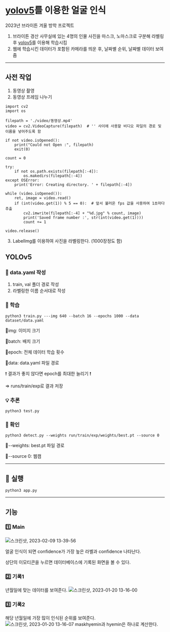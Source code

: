 # [yolov5](https://github.com/heymin2/yolov5)를 이용한 얼굴 인식
2023년 브라이튼 겨울 방학 프로젝트

1. 브라이튼 경산 사무실에 있는 4명의 인물 사진을 마스크, 노마스크로 구분해 라벨링 후 [yolov5](https://github.com/heymin2/yolov5)를 이용해 학습시킴
2. 웹에 학습시킨 데이터가 포함된 카메라를 띄운 후, 날짜별 순위, 날짜별 데이터 보여줌

---
## 사전 작업
1. 동영상 촬영
2. 동영상 프레임 나누기
```
import cv2
import os

filepath = './video/동영상.mp4'
video = cv2.VideoCapture(filepath)  # '' 사이에 사용할 비디오 파일의 경로 및 이름을 넣어주도록 함

if not video.isOpened():
    print("Could not Open :", filepath)
    exit(0)

count = 0

try:
    if not os.path.exists(filepath[:-4]):
        os.makedirs(filepath[:-4])
except OSError:
    print('Error: Creating directory. ' + filepath[:-4])

while (video.isOpened()):
    ret, image = video.read()
    if (int(video.get(1)) % 5 == 0):  # 앞서 불러온 fps 값을 사용하여 1초마다 추출
        cv2.imwrite(filepath[:-4] + "%d.jpg" % count, image)
        print('Saved frame number :', str(int(video.get(1))))
        count += 1

video.release()
```
3. LabelImg를 이용하여 사진을 라벨링한다. (1000장정도 함)

## YOLOv5 
### 📝 data.yaml 작성
1. train, val 폴더 경로 작성
2. 라벨링한 이름 순서대로 작성


### 📖 학습
``` 
python3 train.py ---img 640 --batch 16 --epochs 1000 --data dataset/data.yaml
```
🔹img: 이미지 크기


🔹batch: 배치 크기


🔹epoch: 전체 데이터 학습 횟수


🔹data: data.yaml 파일 경로


❗️ 결과가 좋지 않다면 epoch를 최대한 늘리기 ❗️


=> runs/train/exp로 결과 저장


### 💡 추론
```
python3 test.py
```


### 🔅 확인
```
python3 detect.py --weights run/train/exp/weights/best.pt --source 0
```
🔹--weights: best.pt 파일 경로


🔹--source 0: 웹캠

---

## 📌 실행
```
python3 app.py
```

---

## 기능
### 1️⃣ Main 
![스크린샷, 2023-02-09 13-39-56](https://user-images.githubusercontent.com/97522726/217719862-5866ecc3-f2aa-4b0f-ae5a-3b7b24f55961.png)

얼굴 인식이 되면 confidence가 가장 높은 라벨과 confidence 나타난다.

상단의 이모티콘을 누르면 데이터베이스에 기록된 화면을 볼 수 있다.
### 2️⃣ 기록1
년월일에 맞는 데이터를 보여준다.
![스크린샷, 2023-01-20 13-16-00](https://user-images.githubusercontent.com/97522726/214493427-01d3ef4c-25fe-468b-8d33-8941bb575402.png)

### 3️⃣ 기록2
해당 년월일에 가장 많이 인식된 순위를 보여준다.
![스크린샷, 2023-01-20 13-16-07](https://user-images.githubusercontent.com/97522726/214493431-c3fbdd76-20af-46a2-b6fc-d29b0810d1ee.png)
maskhyemin과 hyemin은 하나로 계산한다.

